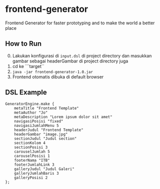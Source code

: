 # frontend-generator
Frontend Generator for faster prototyping and to make the world a better place


## How to Run

 0. Lakukan konfigurasi di ```input.dsl``` di project directory dan masukkan gambar sebagai headerGambar di project directory juga
 1. cd ke ```target``
 2. ```java -jar frontend-generator-1.0.jar```
 3. Frontend otomatis dibuka di default browser
 
## DSL Example 
```
GeneratorEngine.make {
    metaTitle "Frontend Template"
    metaAuthor "Jo"
    metaDescription "Lorem ipsum dolor sit amet"
    navigasiPosisi "fixed"
    navigasiJumlahMenu 5
    headerJudul "Frontend Template"
    headerGambar "image.jpg"
    sectionJudul "Judul section"
    sectionKolom 4
    sectionPosisi 3
    carouselJumlah 5
    carouselPosisi 1
    footerNama "ITB"
    footerJumlahLink 3
    galleryJudul "Judul Galeri"
    galleryJumlahBaris 3
    galleryPosisi 2
};
```



